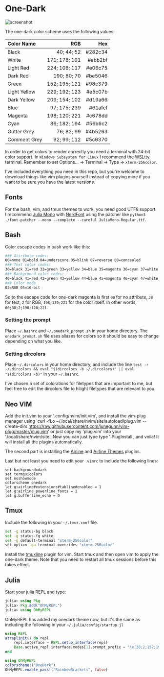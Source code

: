 # One-Dark
![screenshot](https://github.com/r3tex/one-dark/raw/master/screenshot.png)

The one-dark color scheme uses the following values:

|Color Name|RGB|Hex|
| :--- | ---: | ---: |
| Black        | 40; 44; 52    | #282c34 |
| White        | 171; 178; 191 | #abb2bf |
| Light Red    | 224; 108; 117 | #e06c75 |
| Dark Red     | 190; 80; 70   | #be5046 |
| Green        | 152; 195; 121 | #98c379 |
| Light Yellow | 229; 192; 123 | #e5c07b |
| Dark Yellow  | 209; 154; 102 | #d19a66 |
| Blue         | 97; 175; 239  | #61afef |
| Magenta      | 198; 120; 221 | #c678dd |
| Cyan         | 86; 182; 194  | #56b6c2 |
| Gutter Grey  | 76; 82; 99    | #4b5263 |
| Comment Grey | 92; 99; 112   | #5c6370 |

In order to get colors to render correctly you need a terminal with 24-bit color support. In `Windows Subsystem for Linux` I recommend the [WSLtty](https://github.com/mintty/wsltty) terminal. Remember to set Options... -> Terminal -> Type -> `xterm-256color`.

I've included everything you need in this repo, but you're welcome to download things like vim plugins yourself instead of copying mine if you want to be sure you have the latest versions.

## Fonts
For the bash, vim, and tmux themes to work, you need good UTF8 support. I recommend [Julia Mono](https://juliamono.netlify.app/) with [NerdFont](https://github.com/ryanoasis/nerd-fonts/releases/latest/download/FontPatcher.zip) using the patcher like `python3 ./font-patcher --mono --complete --careful JuliaMono-Regular.ttf`. 

## Bash
Color escape codes in bash work like this:

```sh
### Attribute codes:
00=none 01=bold 04=underscore 05=blink 07=reverse 08=concealed
### Text color codes:
30=black 31=red 32=green 33=yellow 34=blue 35=magenta 36=cyan 37=white 38=custom
### Background color codes:
40=black 41=red 42=green 43=yellow 44=blue 45=magenta 46=cyan 47=white 48=custom
### Color mode
02=RGB 05=16-bit
```
So to the escape code for one-dark magenta is first `00` for no attribute, `38` for text, `2` for RGB, `198;120;221` for the color itself. In other words, `00;38;2;198;120;221`.

### Setting the prompt

Place `~/.bashrc` and `~/.onedark_prompt.sh` in your home directory. The `onedark_prompt.sh` file uses aliases for colors so it should be easy to change depending on what you like.

### Setting dircolors
Place `~/.dircolors` in your home directory, and include the line `test -r ~/.dircolors && eval "$(dircolors -b ~/.dircolors)" || eval "$(dircolors -b)"` in your `~/.bashrc`.

I've chosen a set of colorations for filetypes that are important to me, but feel free to edit the dircolors file to hilight filetypes that are relevant to you.

## Neo VIM
Add the init.vim to your '.config/nvim/init.vim', and install the vim-plug manager using 'curl -fLo ~/.local/share/nvim/site/autoload/plug.vim --create-dirs https://raw.githubusercontent.com/junegunn/vim-plug/master/plug.vim' or just copy my 'plug.vim' into your '.local/share/nvim/site'. Now you can just type type ':PlugInstall', and voila! It will install all the plugins automatically.

The second part is installing the [Airline](https://github.com/vim-airline/vim-airline) and [Airline Themes](https://github.com/vim-airline/vim-airline-themes) plugins.

Last but not least you need to edit your `.vimrc` to include the following lines:

```vim
set background=dark
set termguicolors
set noshowmode
colorscheme onedark
let g:airline#extensions#tabline#enabled = 1
let g:airline_powerline_fonts = 1
let g:bufferline_echo = 0
```

## Tmux
Include the following in your `~/.tmux.conf` file.

```sh
set -g status-bg black
set -g status-fg white
set -g default-terminal "xterm-256color"
set-option -ga terminal-overrides "xterm-256color"
```
Install the [tmuxline](https://github.com/edkolev/tmuxline.vim) plugin for vim. Start tmux and then open vim to apply the one-dark theme. Note that you need to restart all tmux sessions before this takes effect.

## Julia
Start your julia REPL and type:

```julia
julia> using Pkg
julia> Pkg.add("OhMyREPL")
julia> using OhMyREPL
```
OhMyREPL has added my onedark theme now, but it's the same as including the following in your `~/.julia/config/startup.jl`

```julia
using REPL
atreplinit() do repl
    repl.interface = REPL.setup_interface(repl)
    Base.active_repl.interface.modes[1].prompt_prefix = "\e[38;2;152;195;121m"
end

using OhMyREPL
colorscheme!("OneDark")
OhMyREPL.enable_pass!("RainbowBrackets", false)
```
